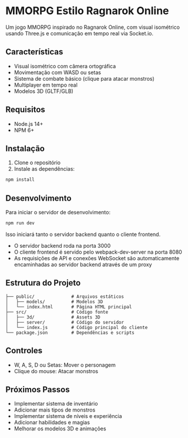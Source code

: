 # MMORPG Estilo Ragnarok Online

Um jogo MMORPG inspirado no Ragnarok Online, com visual isométrico usando Three.js e comunicação em tempo real via Socket.io.

## Características

- Visual isométrico com câmera ortográfica
- Movimentação com WASD ou setas
- Sistema de combate básico (clique para atacar monstros)
- Multiplayer em tempo real
- Modelos 3D (GLTF/GLB)

## Requisitos

- Node.js 14+
- NPM 6+

## Instalação

1. Clone o repositório
2. Instale as dependências:

```bash
npm install
```

## Desenvolvimento

Para iniciar o servidor de desenvolvimento:

```bash
npm run dev
```

Isso iniciará tanto o servidor backend quanto o cliente frontend.

- O servidor backend roda na porta 3000
- O cliente frontend é servido pelo webpack-dev-server na porta 8080
- As requisições de API e conexões WebSocket são automaticamente encaminhadas ao servidor backend através de um proxy

## Estrutura do Projeto

```
├── public/              # Arquivos estáticos
│   ├── models/          # Modelos 3D
│   └── index.html       # Página HTML principal
├── src/                 # Código fonte
│   ├── 3d/              # Assets 3D
│   ├── server/          # Código do servidor
│   └── index.js         # Código principal do cliente
└── package.json         # Dependências e scripts
```

## Controles

- W, A, S, D ou Setas: Mover o personagem
- Clique do mouse: Atacar monstros

## Próximos Passos

- Implementar sistema de inventário
- Adicionar mais tipos de monstros
- Implementar sistema de níveis e experiência
- Adicionar habilidades e magias
- Melhorar os modelos 3D e animações 